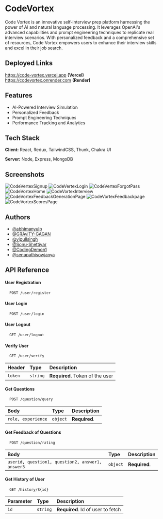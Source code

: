 # CodeVortex

Code Vortex is an innovative self-interview prep platform harnessing the power of AI and natural language processing. It leverages OpenAI's advanced capabilities and prompt engineering techniques to replicate real interview scenarios. With personalized feedback and a comprehensive set of resources, Code Vortex empowers users to enhance their interview skills and excel in their job search.


## Deployed Links
https://code-vortex.vercel.app  **(Vercel)** \
https://codevortex.onrender.com **(Render)** 


## Features

- AI-Powered Interview Simulation
- Personalized Feedback
- Prompt Engineering Techniques
- Performance Tracking and Analytics


## Tech Stack

**Client:** React, Redux, TailwindCSS, Thunk, Chakra UI

**Server:** Node, Express, MongoDB


## Screenshots

![CodeVertexSignup](https://github.com/CodingDemon1/CodeVortex/assets/68629598/e0217d76-477e-4213-aa9a-292548fbb996)
![CodeVertexLogin](https://github.com/CodingDemon1/CodeVortex/assets/68629598/2f569e53-698a-4007-a7d7-26129880cacc)
![CodeVertexForgotPass](https://github.com/CodingDemon1/CodeVortex/assets/68629598/28e9e2c1-f8f6-4fa9-89fb-5b4758a14717)
![CodeVortexHome](https://github.com/CodingDemon1/CodeVortex/assets/68629598/654458dc-2521-42f1-8386-28418a55536a)
![CodeVortexInterview](https://github.com/CodingDemon1/CodeVortex/assets/68629598/789e8dfb-9192-4192-8493-5cd1420f7523)
![CodeVortexFeedbackGenerationPage](https://github.com/CodingDemon1/CodeVortex/assets/68629598/d107e72a-6025-45d3-963f-48a4194bc8c2)
![CodeVortexFeedbackpage](https://github.com/CodingDemon1/CodeVortex/assets/68629598/cefe03a9-adb9-41ba-aede-0278479f96a3)
![CodeVortexScoresPage](https://github.com/CodingDemon1/CodeVortex/assets/68629598/e5be4b54-243d-470b-8cc1-c3875cc93ac3)




## Authors

- [@abhimanyulp](https://github.com/abhimanyulp)
- [@GRAviTY-GAGAN](https://github.com/GRAviTY-GAGAN)
- [@vipullsingh](https://github.com/vipullsingh)
- [@Sonu-Shettiyar](https://github.com/Sonu-Shettiyar)
- [@CodingDemon1](https://github.com/CodingDemon1)
- [@senapathisowjanya](https://github.com/senapathisowjanya)


## API Reference

#### User Registration

```http
  POST /user/register
```

#### User Login

```http
  POST /user/login
```

#### User Logout

```http
  GET /user/logout
```

#### Verify User

```http
  GET /user/verify
```

| Header    | Type     | Description                       |
| :-------- | :------- | :-------------------------------- |
| `token`   | `string` | **Required**. Token of the user   |

#### Get Questions

```http
  POST /question/query
```

| Body      | Type     | Description                       |
| :-------- | :------- | :-------------------------------- |
| `role, experience`   | `object` | **Required**.          |

#### Get Feedback of Questions

```http
  POST /question/rating
```

| Body      | Type     | Description                       |
| :-------- | :------- | :-------------------------------- |
| `userid, question1, question2, answer1, answer3`   | `object` | **Required**.    |

#### Get History of User

```http
  GET /history/${id}
```

| Parameter | Type     | Description                       |
| :-------- | :------- | :-------------------------------- |
| `id`      | `string` | **Required**. Id of user to fetch |


